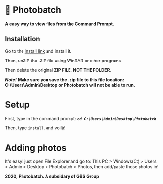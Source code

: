 # 📸 Photobatch 
**A easy way to view files from the Command Prompt.**

## Installation
Go to the [install link](https://github.com/Get-Buff-Simulator-Group/Photobatch/raw/master/Photobatch.zip) and install it. 

Then, unZIP the .ZIP file using WinRAR or other programs

Then delete the original **ZIP FILE**. **NOT THE FOLDER**.

***Note!*** **Make sure you save the .zip file to this file location: C:\Users\Admin\Desktop or Photobatch will not be able to run.**

# Setup
First, type in the command prompt: 
***```cd C:\Users\Admin\Desktop\Photobatch```***


Then, type ```install```.
and voilà! 

# Adding photos

It's easy! just open File Explorer and go to: This PC > Windows(C:) > Users > Admin > Desktop > Photobatch > Photos, then add/paste those photos in!



**2020, Photobatch. A subsidary of GBS Group**
